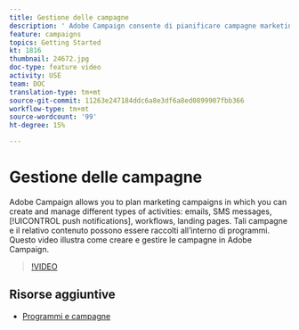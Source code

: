 ```yaml
---
title: Gestione delle campagne
description: ' Adobe Campaign consente di pianificare campagne marketing in cui creare e gestire diversi tipi di attività. Questo video illustra come creare e gestire le campagne in  Adobe Campaign.'
feature: campaigns
topics: Getting Started
kt: 1816
thumbnail: 24672.jpg
doc-type: feature video
activity: USE
team: DOC
translation-type: tm+mt
source-git-commit: 11263e247184ddc6a8e3df6a8ed0899907fbb366
workflow-type: tm+mt
source-wordcount: '99'
ht-degree: 15%

---
```



# Gestione delle campagne

Adobe Campaign allows you to plan marketing campaigns in which you can create and manage different types of activities: emails, SMS messages, [!UICONTROL push notifications], workflows, landing pages. Tali campagne e il relativo contenuto possono essere raccolti all’interno di programmi. Questo video illustra come creare e gestire le campagne in  Adobe Campaign.

>[!VIDEO](https://video.tv.adobe.com/v/24672?quality=12)

## Risorse aggiuntive

* [Programmi e campagne](https://experienceleague.adobe.com/docs/campaign-standard/using/getting-started/marketing-plans/programs-and-campaigns.html)

